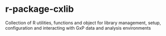 # r-package-cxlib
Collection of R utilities, functions and object for library management, setup, configuration and interacting with GxP data and analysis environments
